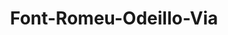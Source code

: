 ---
title: Font-Romeu-Odeillo-Via
url: /font-romeu-odeillo-via/
latitude: 42.504
longitude: 2.042
---
